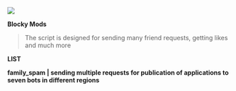 ![](http://staticgs.sandboxol.com/sandbox/avatar/1715616787306190.jpg)

**Blocky Mods**
> The script is designed for sending many friend requests, getting likes and much more

**LIST**

**family_spam | sending multiple requests for publication of applications to seven bots in different regions**
